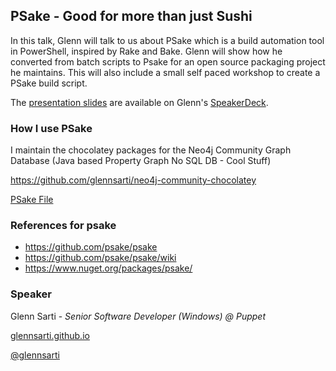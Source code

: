 ## PSake - Good for more than just Sushi

In this talk, Glenn will talk to us about PSake which is a build automation tool in PowerShell, inspired by Rake and Bake. Glenn will show how he converted from batch scripts to Psake for an open source packaging project he maintains. This will also include a small self paced workshop to create a PSake build script.

The [presentation slides](https://speakerdeck.com/glennsarti/psake-good-for-more-than-just-sushi) are available on Glenn's [SpeakerDeck](https://speakerdeck.com/glennsarti).

### How I use PSake

I maintain the chocolatey packages for the Neo4j Community Graph Database (Java based Property Graph No SQL DB - Cool Stuff)

https://github.com/glennsarti/neo4j-community-chocolatey

[PSake File](https://github.com/glennsarti/neo4j-community-chocolatey/blob/master/default.ps1)


### References for psake

* https://github.com/psake/psake
* https://github.com/psake/psake/wiki
* https://www.nuget.org/packages/psake/

### Speaker

Glenn Sarti - _Senior Software Developer (Windows) @ Puppet_

[glennsarti.github.io](http://glennsarti.github.io/)

[@glennsarti](https://twitter.com/glennsarti)
